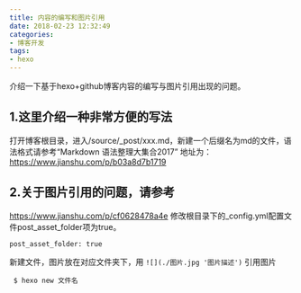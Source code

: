 ```yaml
---
title: 内容的编写和图片引用
date: 2018-02-23 12:32:49
categories:
- 博客开发
tags:
- hexo
---
```

介绍一下基于hexo+github博客内容的编写与图片引用出现的问题。

<!-- more -->

## 1.这里介绍一种非常方便的写法
打开博客根目录，进入/source/_post/xxx.md，新建一个后缀名为md的文件，语法格式请参考“Markdown 语法整理大集合2017”
地址为：https://www.jianshu.com/p/b03a8d7b1719

## 2.关于图片引用的问题，请参考
https://www.jianshu.com/p/cf0628478a4e
修改根目录下的_config.yml配置文件post_asset_folder项为true。
```
post_asset_folder: true
```
新建文件，图片放在对应文件夹下，用 `![](./图片.jpg '图片描述')` 引用图片
```
 $ hexo new 文件名
```


